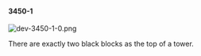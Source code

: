 #### 3450-1
![dev-3450-1-0.png](https://github.com/lil-lab/nlvr/raw/master/nlvr/dev/images/1/dev-3450-1-0.png "dev-3450-1-0.png")

There are exactly two black blocks as the top of a tower.
